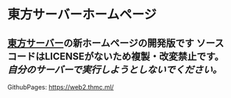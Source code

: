 # 東方サーバーホームページ
[東方サーバー](https://thmc.ml/)の新ホームページの開発版です
ソースコードはLICENSEがないため複製・改変禁止です。
***自分のサーバーで実行しようとしないでください。***
---
GithubPages: https://web2.thmc.ml/
